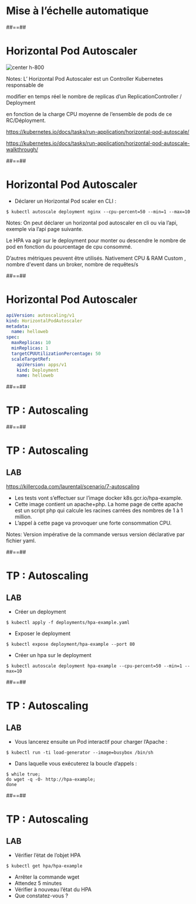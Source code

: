 <!-- .slide: class="transition-bg-sfeir-3"-->

# Mise à l’échelle automatique

##==##

<!-- .slide:-->

# Horizontal Pod Autoscaler

![center h-800](./assets/images/horizontal-pod-autoscaler.svg)

Notes:
L’
Horizontal Pod Autoscaler
est un Controller Kubernetes responsable de

modifier en temps réel le nombre de replicas
d’un ReplicationController / Deployment

en fonction de la charge CPU
moyenne de l’ensemble de pods de ce RC/Déployment.

https://kubernetes.io/docs/tasks/run-application/horizontal-pod-autoscale/

https://kubernetes.io/docs/tasks/run-application/horizontal-pod-autoscale-walkthrough/

##==##

<!-- .slide: class="with-code" -->

# Horizontal Pod Autoscaler

- Déclarer un Horizontal Pod scaler en CLI :

`$ kubectl autoscale deployment nginx --cpu-percent=50 --min=1 --max=10`

Notes:
On peut déclarer un horizontal pod autoscaler en cli ou via l’api, exemple via l’api page suivante.

Le HPA va agir sur le deployment pour monter ou descendre le nombre de pod en fonction du pourcentage de cpu consommé.

D’autres métriques peuvent être utilisés. Nativement CPU & RAM
Custom , nombre d'event dans un broker, nombre de requêtes/s

##==##

<!-- .slide: class="with-code" -->

# Horizontal Pod Autoscaler

```yaml
apiVersion: autoscaling/v1
kind: HorizontalPodAutoscaler
metadata:
  name: helloweb
spec:
  maxReplicas: 10
  minReplicas: 1
  targetCPUUtilizationPercentage: 50
  scaleTargetRef:
    apiVersion: apps/v1
    kind: Deployment
    name: helloweb
```

##==##

<!-- .slide: class="transition-bg-sfeir-2"-->

# TP : Autoscaling

##==##

<!-- .slide: class="exercice" -->

# TP : Autoscaling

## LAB

https://killercoda.com/laurental/scenario/7-autoscaling
- Les tests vont s’effectuer sur l’image docker k8s.gcr.io/hpa-example.
- Cette image contient un apache+php. La home page de cette apache est un script php qui calcule les racines carrées des nombres de 1 à 1 million.
- L’appel à cette page va provoquer une forte consommation CPU.

Notes:
Version
impérative
de la commande
versus
version
déclarative
par fichier yaml.

##==##

<!-- .slide: class="exercice"-->

# TP : Autoscaling

## LAB

- Créer un deployment

`$ kubectl apply -f deployments/hpa-example.yaml`

- Exposer le deployment

`$ kubectl expose deployment/hpa-example --port 80`

- Créer un hpa sur le deployment

`$ kubectl autoscale deployment hpa-example --cpu-percent=50 --min=1 --max=10`

##==##

<!-- .slide: class="exercice with-code"-->

# TP : Autoscaling

## LAB

- Vous lancerez ensuite un Pod interactif pour charger l’Apache :

`$ kubectl run -ti load-generator --image=busybox /bin/sh`

- Dans laquelle vous exécuterez la boucle d’appels :

```shell
$ while true;
do wget -q -O- http://hpa-example;
done
```

<!-- .element: class="big-code" -->

##==##

<!-- .slide: class="exercice"-->

# TP : Autoscaling

## LAB

- Vérifier l’état de l’objet HPA

`$ kubectl get hpa/hpa-example`

- Arrêter la commande wget
- Attendez 5 minutes
- Vérifier à nouveau l’état du HPA
- Que constatez-vous ?
